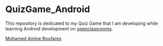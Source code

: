 # QuizGame_Android
This repository is dedicated to my Quiz Game that I am developing while learning Android development on [openclassrooms](https://openclassrooms.com/fr/courses/4517166-developpez-votre-premiere-application-android).


<script type="text/javascript" src="https://platform.linkedin.com/badges/js/profile.js" async defer></script>
<div class="LI-profile-badge"  data-version="v1" data-size="medium" data-locale="en_US" data-type="vertical" data-theme="dark" data-vanity="mohamed-amine-boufares"><a class="LI-simple-link" href='https://tn.linkedin.com/in/mohamed-amine-boufares?trk=profile-badge'>Mohamed Amine Boufares</a></div>
